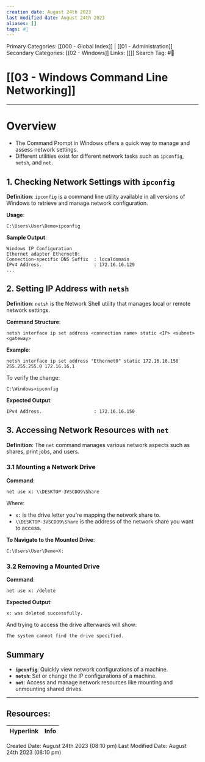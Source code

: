```yaml
---
creation date: August 24th 2023
last modified date: August 24th 2023
aliases: []
tags: #📖
---
```


Primary Categories: [[000 - Global Index]] | [[01 - Administration]] 
Secondary Categories: [[02 - Windows]] 
Links: [[]] 
Search Tag: #📖  

# [[03 - Windows Command Line Networking]]  

___
# Overview
- The Command Prompt in Windows offers a quick way to manage and assess network settings.
- Different utilities exist for different network tasks such as `ipconfig`, `netsh`, and `net`.
## 1. Checking Network Settings with `ipconfig`
**Definition**: `ipconfig` is a command line utility available in all versions of Windows to retrieve and manage network configuration.
  
**Usage**:
```shell
C:\Users\User\Demo>ipconfig
```
  
**Sample Output**:
```
Windows IP Configuration
Ethernet adapter Ethernet0:
Connection-specific DNS Suffix  : localdomain
IPv4 Address.                   : 172.16.16.129
...
```
## 2. Setting IP Address with `netsh`
**Definition**: `netsh` is the Network Shell utility that manages local or remote network settings.
  
**Command Structure**:
```shell
netsh interface ip set address <connection name> static <IP> <subnet> <gateway>
```

**Example**:
```shell
netsh interface ip set address "Ethernet0" static 172.16.16.150 255.255.255.0 172.16.16.1
```

To verify the change:
```shell
C:\Windows>ipconfig
```

**Expected Output**:
```
IPv4 Address.                   : 172.16.16.150
```
## 3. Accessing Network Resources with `net`
**Definition**: The `net` command manages various network aspects such as shares, print jobs, and users.

### 3.1 Mounting a Network Drive
**Command**:
```shell
net use x: \\DESKTOP-3VSCDO9\Share
```

Where:
- `x:` is the drive letter you're mapping the network share to.
- `\\DESKTOP-3VSCDO9\Share` is the address of the network share you want to access.

**To Navigate to the Mounted Drive**:
```shell
C:\Users\User\Demo>X:
```
### 3.2 Removing a Mounted Drive
**Command**:
```shell
net use x: /delete
```

**Expected Output**:
```
x: was deleted successfully.
```

And trying to access the drive afterwards will show:
```
The system cannot find the drive specified.
```
## Summary
- **`ipconfig`**: Quickly view network configurations of a machine.
- **`netsh`**: Set or change the IP configurations of a machine.
- **`net`**: Access and manage network resources like mounting and unmounting shared drives.


___

## Resources:

| Hyperlink | Info |
| --------- | ---- |


Created Date: August 24th 2023 (08:10 pm) 
Last Modified Date: August 24th 2023 (08:10 pm)
